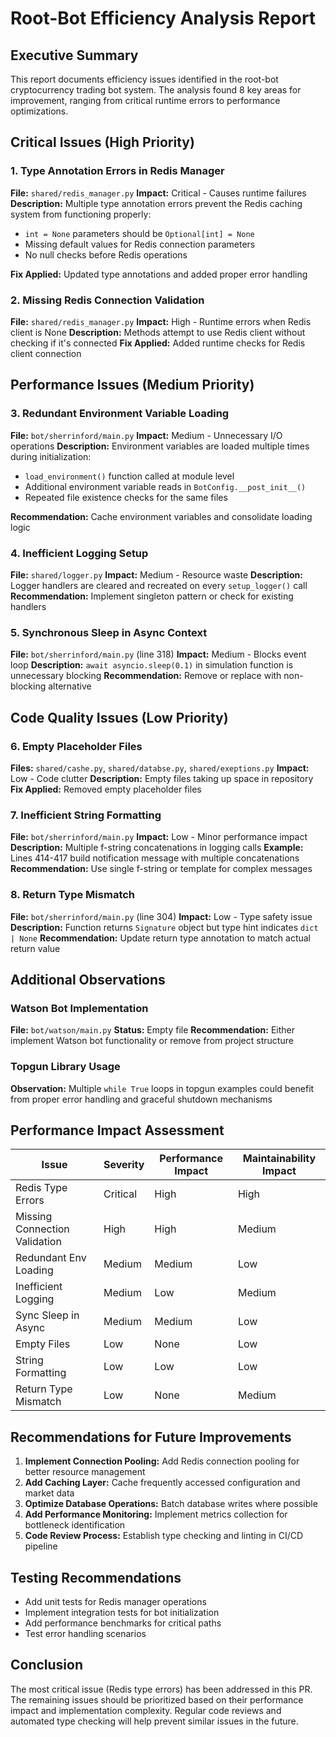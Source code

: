 # Root-Bot Efficiency Analysis Report

## Executive Summary

This report documents efficiency issues identified in the root-bot cryptocurrency trading bot system. The analysis found 8 key areas for improvement, ranging from critical runtime errors to performance optimizations.

## Critical Issues (High Priority)

### 1. Type Annotation Errors in Redis Manager
**File:** `shared/redis_manager.py`
**Impact:** Critical - Causes runtime failures
**Description:** Multiple type annotation errors prevent the Redis caching system from functioning properly:
- `int = None` parameters should be `Optional[int] = None`
- Missing default values for Redis connection parameters
- No null checks before Redis operations

**Fix Applied:** Updated type annotations and added proper error handling

### 2. Missing Redis Connection Validation
**File:** `shared/redis_manager.py`
**Impact:** High - Runtime errors when Redis client is None
**Description:** Methods attempt to use Redis client without checking if it's connected
**Fix Applied:** Added runtime checks for Redis client connection

## Performance Issues (Medium Priority)

### 3. Redundant Environment Variable Loading
**File:** `bot/sherrinford/main.py`
**Impact:** Medium - Unnecessary I/O operations
**Description:** Environment variables are loaded multiple times during initialization:
- `load_environment()` function called at module level
- Additional environment variable reads in `BotConfig.__post_init__()`
- Repeated file existence checks for the same files

**Recommendation:** Cache environment variables and consolidate loading logic

### 4. Inefficient Logging Setup
**File:** `shared/logger.py`
**Impact:** Medium - Resource waste
**Description:** Logger handlers are cleared and recreated on every `setup_logger()` call
**Recommendation:** Implement singleton pattern or check for existing handlers

### 5. Synchronous Sleep in Async Context
**File:** `bot/sherrinford/main.py` (line 318)
**Impact:** Medium - Blocks event loop
**Description:** `await asyncio.sleep(0.1)` in simulation function is unnecessary blocking
**Recommendation:** Remove or replace with non-blocking alternative

## Code Quality Issues (Low Priority)

### 6. Empty Placeholder Files
**Files:** `shared/cashe.py`, `shared/databse.py`, `shared/exeptions.py`
**Impact:** Low - Code clutter
**Description:** Empty files taking up space in repository
**Fix Applied:** Removed empty placeholder files

### 7. Inefficient String Formatting
**File:** `bot/sherrinford/main.py`
**Impact:** Low - Minor performance impact
**Description:** Multiple f-string concatenations in logging calls
**Example:** Lines 414-417 build notification message with multiple concatenations
**Recommendation:** Use single f-string or template for complex messages

### 8. Return Type Mismatch
**File:** `bot/sherrinford/main.py` (line 304)
**Impact:** Low - Type safety issue
**Description:** Function returns `Signature` object but type hint indicates `dict | None`
**Recommendation:** Update return type annotation to match actual return value

## Additional Observations

### Watson Bot Implementation
**File:** `bot/watson/main.py`
**Status:** Empty file
**Recommendation:** Either implement Watson bot functionality or remove from project structure

### Topgun Library Usage
**Observation:** Multiple `while True` loops in topgun examples could benefit from proper error handling and graceful shutdown mechanisms

## Performance Impact Assessment

| Issue | Severity | Performance Impact | Maintainability Impact |
|-------|----------|-------------------|----------------------|
| Redis Type Errors | Critical | High | High |
| Missing Connection Validation | High | High | Medium |
| Redundant Env Loading | Medium | Medium | Low |
| Inefficient Logging | Medium | Low | Medium |
| Sync Sleep in Async | Medium | Medium | Low |
| Empty Files | Low | None | Low |
| String Formatting | Low | Low | Low |
| Return Type Mismatch | Low | None | Medium |

## Recommendations for Future Improvements

1. **Implement Connection Pooling:** Add Redis connection pooling for better resource management
2. **Add Caching Layer:** Cache frequently accessed configuration and market data
3. **Optimize Database Operations:** Batch database writes where possible
4. **Add Performance Monitoring:** Implement metrics collection for bottleneck identification
5. **Code Review Process:** Establish type checking and linting in CI/CD pipeline

## Testing Recommendations

- Add unit tests for Redis manager operations
- Implement integration tests for bot initialization
- Add performance benchmarks for critical paths
- Test error handling scenarios

## Conclusion

The most critical issue (Redis type errors) has been addressed in this PR. The remaining issues should be prioritized based on their performance impact and implementation complexity. Regular code reviews and automated type checking will help prevent similar issues in the future.
